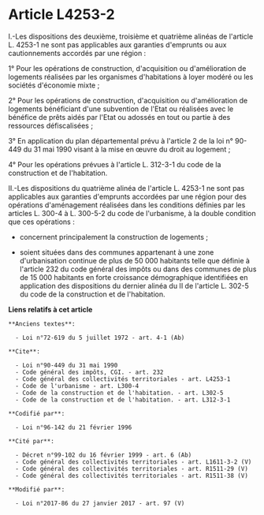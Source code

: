 # Article L4253-2

I.-Les dispositions des deuxième, troisième et quatrième alinéas de l'article L. 4253-1 ne sont pas applicables aux garanties
d'emprunts ou aux cautionnements accordés par une région : 

1° Pour les opérations de construction, d'acquisition ou d'amélioration de logements réalisées par les organismes
d'habitations à loyer modéré ou les sociétés d'économie mixte ; 

2° Pour les opérations de construction, d'acquisition ou d'amélioration de logements bénéficiant d'une subvention de l'Etat
ou réalisées avec le bénéfice de prêts aidés par l'Etat ou adossés en tout ou partie à des ressources défiscalisées ; 

3° En application du plan départemental prévu à l'article 2 de la loi n° 90-449 du 31 mai 1990 visant à la mise en œuvre du
droit au logement ; 

4° Pour les opérations prévues à l'article L. 312-3-1 du code de la construction et de l'habitation. 

II.-Les dispositions du quatrième alinéa de l'article L. 4253-1 ne sont pas applicables aux garanties d'emprunts accordées
par une région pour des opérations d'aménagement réalisées dans les conditions définies par les articles L. 300-4 à L.
300-5-2 du code de l'urbanisme, à la double condition que ces opérations :

- concernent principalement la construction de logements ;

- soient situées dans des communes appartenant à une zone d'urbanisation continue de plus de 50 000 habitants telle que
définie à l'article 232 du code général des impôts ou dans des communes de plus de 15 000 habitants en forte croissance
démographique identifiées en application des dispositions du dernier alinéa du II  de l'article L. 302-5 du code de la
construction et de l'habitation.

**Liens relatifs à cet article**

	**Anciens textes**:

	  - Loi n°72-619 du 5 juillet 1972 - art. 4-1 (Ab)

	**Cite**:

	  - Loi n°90-449 du 31 mai 1990
	  - Code général des impôts, CGI. - art. 232
	  - Code général des collectivités territoriales - art. L4253-1
	  - Code de l'urbanisme - art. L300-4
	  - Code de la construction et de l'habitation. - art. L302-5
	  - Code de la construction et de l'habitation. - art. L312-3-1

	**Codifié par**:

	  - Loi n°96-142 du 21 février 1996

	**Cité par**:

	  - Décret n°99-102 du 16 février 1999 - art. 6 (Ab)
	  - Code général des collectivités territoriales - art. L1611-3-2 (V)
	  - Code général des collectivités territoriales - art. R1511-29 (V)
	  - Code général des collectivités territoriales - art. R1511-38 (V)

	**Modifié par**:

	  - Loi n°2017-86 du 27 janvier 2017 - art. 97 (V)

